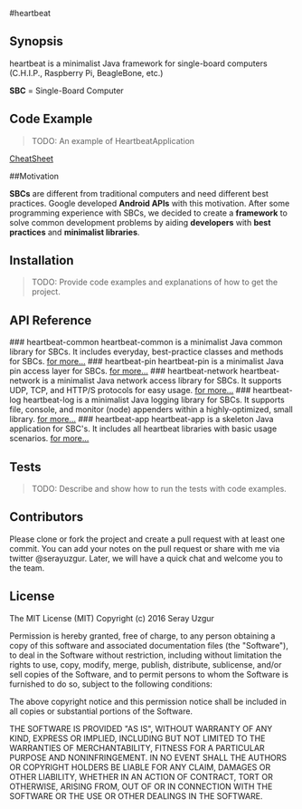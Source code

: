 #heartbeat

## Synopsis

heartbeat is a minimalist Java framework for single-board computers (C.H.I.P., Raspberry Pi, BeagleBone, etc.)

**SBC** = Single-Board Computer

## Code Example

>TODO: An example of HeartbeatApplication

[CheatSheet](./CheatSheet.md)

##Motivation

**SBCs**  are different from traditional computers and need different best practices.  Google developed **Android APIs** with this motivation.
After some programming experience with SBCs, we decided to create a **framework** to solve common development problems by aiding **developers** with **best practices** and **minimalist libraries**.

## Installation

>TODO: Provide code examples and explanations of how to get the project.

## API Reference
### heartbeat-common 
heartbeat-common is a minimalist Java common library for SBCs.  It includes everyday, best-practice classes and methods for SBCs.
[for more...](./heartbeat-common/README.md)
### heartbeat-pin
heartbeat-pin is a minimalist Java pin access layer for SBCs.
[for more...](./heartbeat-pin/README.md)
### heartbeat-network
heartbeat-network is a minimalist Java network access library for SBCs.  It supports UDP, TCP, and HTTP/S protocols for easy usage. 
[for more...](./heartbeat-network/README.md)
### heartbeat-log
heartbeat-log is a minimalist Java logging library for SBCs.
It supports file, console, and monitor (node) appenders within a highly-optimized, small library.
[for more...](./heartbeat-log/README.md)
### heartbeat-app
heartbeat-app is a skeleton Java application for SBC's.
It includes all heartbeat libraries with basic usage scenarios.
[for more...](./heartbeat-app/README.md)
## Tests

>TODO: Describe and show how to run the tests with code examples.

## Contributors
Please clone or fork the project and create a pull request with at least one commit. You can add your notes on the pull request or share with me via twitter @serayuzgur. Later, we will have a quick chat and welcome you to the team.

## License
The MIT License (MIT)
Copyright (c) 2016 Seray Uzgur

Permission is hereby granted, free of charge, to any person obtaining a copy of this software and associated documentation files (the "Software"), to deal in the Software without restriction, including without limitation the rights to use, copy, modify, merge, publish, distribute, sublicense, and/or sell copies of the Software, and to permit persons to whom the Software is furnished to do so, subject to the following conditions:

The above copyright notice and this permission notice shall be included in all copies or substantial portions of the Software.

THE SOFTWARE IS PROVIDED "AS IS", WITHOUT WARRANTY OF ANY KIND, EXPRESS OR IMPLIED, INCLUDING BUT NOT LIMITED TO THE WARRANTIES OF MERCHANTABILITY, FITNESS FOR A PARTICULAR PURPOSE AND NONINFRINGEMENT. IN NO EVENT SHALL THE AUTHORS OR COPYRIGHT HOLDERS BE LIABLE FOR ANY CLAIM, DAMAGES OR OTHER LIABILITY, WHETHER IN AN ACTION OF CONTRACT, TORT OR OTHERWISE, ARISING FROM, OUT OF OR IN CONNECTION WITH THE SOFTWARE OR THE USE OR OTHER DEALINGS IN THE SOFTWARE.
